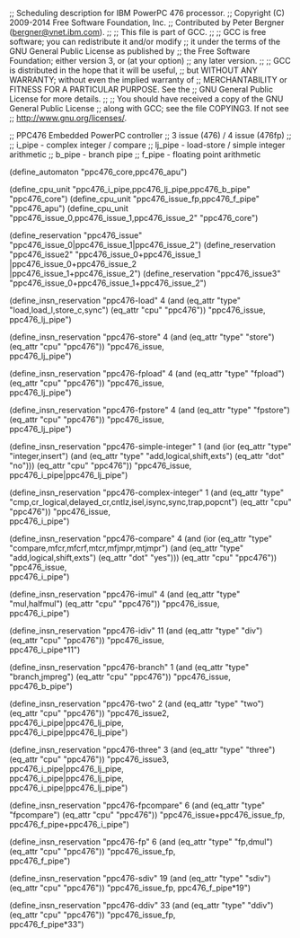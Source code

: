 ;; Scheduling description for IBM PowerPC 476 processor.
;; Copyright (C) 2009-2014 Free Software Foundation, Inc.
;; Contributed by Peter Bergner (bergner@vnet.ibm.com).
;;
;; This file is part of GCC.
;;
;; GCC is free software; you can redistribute it and/or modify
;; it under the terms of the GNU General Public License as published by
;; the Free Software Foundation; either version 3, or (at your option)
;; any later version.
;;
;; GCC is distributed in the hope that it will be useful,
;; but WITHOUT ANY WARRANTY; without even the implied warranty of
;; MERCHANTABILITY or FITNESS FOR A PARTICULAR PURPOSE.  See the
;; GNU General Public License for more details.
;;
;; You should have received a copy of the GNU General Public License
;; along with GCC; see the file COPYING3.  If not see
;; <http://www.gnu.org/licenses/>.

;; PPC476 Embedded PowerPC controller
;; 3 issue (476) / 4 issue (476fp)
;;
;; i_pipe  - complex integer / compare
;; lj_pipe - load-store / simple integer arithmetic
;; b_pipe  - branch pipe
;; f_pipe  - floating point arithmetic

(define_automaton "ppc476_core,ppc476_apu")

(define_cpu_unit "ppc476_i_pipe,ppc476_lj_pipe,ppc476_b_pipe" "ppc476_core")
(define_cpu_unit "ppc476_issue_fp,ppc476_f_pipe" "ppc476_apu")
(define_cpu_unit "ppc476_issue_0,ppc476_issue_1,ppc476_issue_2" "ppc476_core")

(define_reservation "ppc476_issue" "ppc476_issue_0|ppc476_issue_1|ppc476_issue_2")
(define_reservation "ppc476_issue2" "ppc476_issue_0+ppc476_issue_1\
				    |ppc476_issue_0+ppc476_issue_2\
				    |ppc476_issue_1+ppc476_issue_2")
(define_reservation "ppc476_issue3" "ppc476_issue_0+ppc476_issue_1+ppc476_issue_2")

(define_insn_reservation "ppc476-load" 4
  (and (eq_attr "type" "load,load_l,store_c,sync")
       (eq_attr "cpu" "ppc476"))
  "ppc476_issue,\
   ppc476_lj_pipe")

(define_insn_reservation "ppc476-store" 4
  (and (eq_attr "type" "store")
       (eq_attr "cpu" "ppc476"))
  "ppc476_issue,\
   ppc476_lj_pipe")

(define_insn_reservation "ppc476-fpload" 4
  (and (eq_attr "type" "fpload")
       (eq_attr "cpu" "ppc476"))
  "ppc476_issue,\
   ppc476_lj_pipe")

(define_insn_reservation "ppc476-fpstore" 4
  (and (eq_attr "type" "fpstore")
       (eq_attr "cpu" "ppc476"))
  "ppc476_issue,\
   ppc476_lj_pipe")

(define_insn_reservation "ppc476-simple-integer" 1
  (and (ior (eq_attr "type" "integer,insert")
	    (and (eq_attr "type" "add,logical,shift,exts")
		 (eq_attr "dot" "no")))
       (eq_attr "cpu" "ppc476"))
  "ppc476_issue,\
   ppc476_i_pipe|ppc476_lj_pipe")

(define_insn_reservation "ppc476-complex-integer" 1
  (and (eq_attr "type" "cmp,cr_logical,delayed_cr,cntlz,isel,isync,sync,trap,popcnt")
       (eq_attr "cpu" "ppc476"))
  "ppc476_issue,\
   ppc476_i_pipe")

(define_insn_reservation "ppc476-compare" 4
  (and (ior (eq_attr "type" "compare,mfcr,mfcrf,mtcr,mfjmpr,mtjmpr")
	    (and (eq_attr "type" "add,logical,shift,exts")
		 (eq_attr "dot" "yes")))
       (eq_attr "cpu" "ppc476"))
  "ppc476_issue,\
   ppc476_i_pipe")

(define_insn_reservation "ppc476-imul" 4
  (and (eq_attr "type" "mul,halfmul")
       (eq_attr "cpu" "ppc476"))
  "ppc476_issue,\
   ppc476_i_pipe")

(define_insn_reservation "ppc476-idiv" 11
  (and (eq_attr "type" "div")
       (eq_attr "cpu" "ppc476"))
  "ppc476_issue,\
   ppc476_i_pipe*11")

(define_insn_reservation "ppc476-branch" 1
  (and (eq_attr "type" "branch,jmpreg")
       (eq_attr "cpu" "ppc476"))
  "ppc476_issue,\
   ppc476_b_pipe")

(define_insn_reservation "ppc476-two" 2
  (and (eq_attr "type" "two")
       (eq_attr "cpu" "ppc476"))
  "ppc476_issue2,\
   ppc476_i_pipe|ppc476_lj_pipe,\
   ppc476_i_pipe|ppc476_lj_pipe")

(define_insn_reservation "ppc476-three" 3
  (and (eq_attr "type" "three")
       (eq_attr "cpu" "ppc476"))
  "ppc476_issue3,\
   ppc476_i_pipe|ppc476_lj_pipe,\
   ppc476_i_pipe|ppc476_lj_pipe,\
   ppc476_i_pipe|ppc476_lj_pipe")

(define_insn_reservation "ppc476-fpcompare" 6
  (and (eq_attr "type" "fpcompare")
       (eq_attr "cpu" "ppc476"))
  "ppc476_issue+ppc476_issue_fp,\
   ppc476_f_pipe+ppc476_i_pipe")

(define_insn_reservation "ppc476-fp" 6
  (and (eq_attr "type" "fp,dmul")
       (eq_attr "cpu" "ppc476"))
  "ppc476_issue_fp,\
   ppc476_f_pipe")

(define_insn_reservation "ppc476-sdiv" 19
  (and (eq_attr "type" "sdiv")
       (eq_attr "cpu" "ppc476"))
  "ppc476_issue_fp,
   ppc476_f_pipe*19")

(define_insn_reservation "ppc476-ddiv" 33
  (and (eq_attr "type" "ddiv")
       (eq_attr "cpu" "ppc476"))
  "ppc476_issue_fp,\
   ppc476_f_pipe*33")

